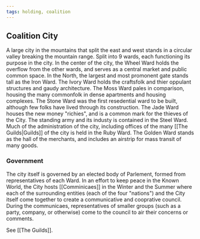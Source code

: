 ```yaml
---
tags: holding, coalition
---
```

## Coalition City
A large city in the mountains that split the east and west stands in a circular valley breaking the mountain range. Split into 9 wards, each functioning its purpose in the city. In the center of the city, the Wheel Ward holds the overflow from the other wards, and serves as a central market and public common space. In the North, the largest and most promonent gate stands tall as the Iron Ward. The Ivory Ward holds the craftsfolk and thier oppulant structures and gaudy architecture. The Moss Ward pales in comparison, housing the many commonfolk in dense apartments and housing complexes. The Stone Ward was the first resedential ward to be built, although few folks have lived through its construction. The Jade Ward houses the new money "richies", and is a common mark for the thieves of the City. The standing army and its industy is contained in the Steel Ward. Much of the administration of the city, including offices of the many [[The Guilds|Guilds]] of the city is held in the Ruby Ward. The Golden Ward stands as the hall of the merchants, and includes an airstrip for mass transit of many goods.

### Government
The city itself is governed by an elected body of Parlement, formed from representatives of each Ward. In an effort to keep peace in the Known World, the City hosts [[Comminicaes]] in the Winter and the Summer where each of the surrounding entities (each of the four "nations") and the City itself come together to create a communicative and cooprative council. During the communicaes, representatives of smaller groups (such as a party, company, or otherwise) come to the council to air their concerns or comments.

See [[The Guilds]].